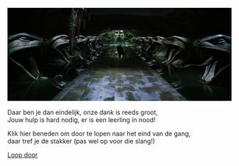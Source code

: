 ![](assets/img/geheimekamer.png)  

Daar ben je dan eindelijk, onze dank is reeds groot,  
Jouw hulp is hard nodig, er is een leerling in nood!  

Klik hier beneden om door te lopen naar het eind van de gang,  
daar tref je de stakker (pas wel op voor die slang!)

[Loop door](mario.md)

